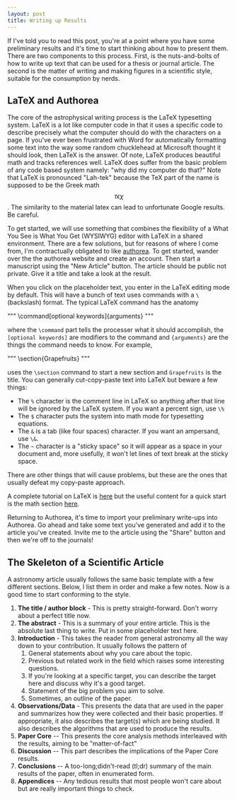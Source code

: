 ```yaml
---
layout: post
title: Writing up Results
---
```


If I've told you to read this post, you're at a point where you have some preliminary results and it's time to start thinking about how to present them.  There are two components to this process.  First, is the nuts-and-bolts of how to write up text that can be used for a thesis or journal article.  The second is the matter of writing and making figures in a scientific style, suitable for the consumption by nerds.  

## LaTeX and Authorea

The core of the astrophysical writing process is the LaTeX typesetting system.  LaTeX is a lot like computer code in that it uses a specific code to describe precisely what the computer should do with the characters on a page.  If you've ever been frustrated with Word for automatically formatting some text into the way some random chucklehead at Microsoft thought it should look, then LaTeX is the answer.  Of note, LaTeX produces beautiful math and tracks references well.  LaTeX does suffer from the basic problem of any code based system namely: "why did my computer do that?"  Note that LaTeX is pronounced "Lah-tek" because the TeX part of the name is supposed to be the Greek math $$\tau \epsilon \chi$$.  The similarity to the material latex can lead to unfortunate Google results.  Be careful.  

To get started, we will use something that combines the flexibility of a What You See is What You Get (WYSIWYG) editor with LaTeX in a shared environment.  There are a few solutions, but for reasons of where I come from, I'm contractually obligated to like [authorea](https://www.authorea.com).  To get started, wander over the the authorea website and create an account.  Then start a manuscript using the "New Article" button.  The article should be public not private.  Give it a title and take a look at the result.

When you click on the placeholder text, you enter in the LaTeX editing mode by default.  This will have a bunch of text uses commands with a `\` (backslash) format.  The typical LaTeX command has the anatomy

"""
\command[optional keywords]{arguments}
"""

where the `\command` part tells the processer what it should accomplish, the `[optional keywords]` are modifiers to the command and `{arguments}` are the things the command needs to know.  For example,

"""
\section{Grapefruits}
"""

uses the `\section` command to start a new section and `Grapefruits` is the title.  You can generally cut-copy-paste text into LaTeX but beware a few things:

*  The `%` character is the comment line in LaTeX so anything after that line will be ignored by the LaTeX system.  If you want a percent sign, use `\%`
*  The `$` character puts the system into math mode for typesetting equations.  
*  The `&` is a tab (like four spaces) character.  If you want an ampersand, use `\&`.
*  The `~` character is a "sticky space" so it will appear as a space in your document and, more usefully, it won't let lines of text break at the sticky space.

There are other things that will cause problems, but these are the ones that usually defeat my copy-paste approach.

A complete tutorial on LaTeX is [here](https://www.latex-tutorial.com/) but the useful content for a quick start is the math section [here](https://www.latex-tutorial.com/tutorials/beginners/latex-amsmath/).

Returning to Authorea, it's time to import your preliminary write-ups into Authorea.  Go ahead and take some text you've generated and add it to the article you've created.  Invite me to the article using the "Share" button and then we're off to the journals!

## The Skeleton of a Scientific Article

A astronomy article usually follows the same basic template with a few different sections.  Below, I list them in order and make a few notes.  Now is a good time to start conforming to the style.

1. **The title / author block** - This is pretty straight-forward.  Don't worry about a perfect title now. 
2. **The abstract** - This is a summary of your entire article.  This is the absolute last thing to write.  Put in some placeholder text here.
3. **Introduction** - This takes the reader from general astronomy all the way down to your contribution.  It usually follows the pattern of 
   1. General statements about why you care about the topic.
   2. Previous but related work in the field which raises some interesting questions.
   3. If you're looking at a specific target, you can describe the target here and discuss why it's a good target.
   4. Statement of the big problem you aim to solve.
   5. Sometimes, an outline of the paper.
4. **Observations/Data** - This presents the data that are used in the paper and summarizes how they were collected and their basic properties.  If appropriate, it also describes the target(s) which are being studied.  It also describes the algorithms that are used to produce the results.
5. **Paper Core** -- This presents the core analysis methods interleaved with the results, aiming to be "matter-of-fact"
6. **Discussion** -- This part describes the implications of the Paper Core results. 
7. **Conclusions** -- A too-long;didn't-read (tl;dr) summary of the main results of the paper, often in enumerated form.
8. **Appendices** -- Any tedious results that most people won't care about but are really important things to check.

